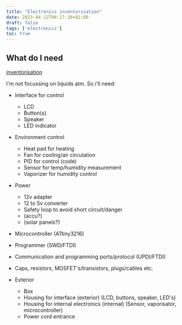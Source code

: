 ```yaml
---
title: "Electronics inventorisation"
date: 2023-04-12T08:17:10+02:00
draft: false
tags: ['electronics']
toc: true
---
```


## What do I need

[inventorisation](/images/23-04-12-inventorisation/inventorisation.png)

I'm not focussing on liquids atm. So i'll need:

- Interface for control
    - LCD 
    - Button(s)
    - Speaker
    - LED indicator

- Environment control
    - Heat pad for heating
    - Fan for cooling/air circulation
    - PID for control (code)
    - Sensor for temp/humidity measurement
    - Vaporizer for humidity control

- Power
    - 12v adapter 
    - 12 to 5v converter 
    - Safety loop to avoid short circuit/danger
    - (accu?)
    - (solar panels?)

- Microcontroller (ATtiny3216)

- Programmer (SWD/FTDI)

- Communication and programming ports/protocol (UPDI/FTDI)

- Caps, resistors, MOSFET's/transistors, plugs/cables etc.

- Exterior 
    - Box 
    - Housing for interface (exterior) (LCD, buttons, speaker, LED's)
    - Housing for internal electronics (internal) (Sensor, vaporisator, microcontroller)
    - Power cord entrance

